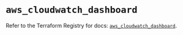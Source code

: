 # `aws_cloudwatch_dashboard`

Refer to the Terraform Registry for docs: [`aws_cloudwatch_dashboard`](https://registry.terraform.io/providers/hashicorp/aws/5.45.0/docs/resources/cloudwatch_dashboard).
